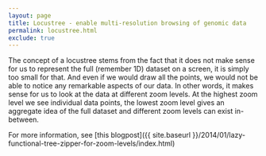 ```yaml
---
layout: page
title: Locustree - enable multi-resolution browsing of genomic data
permalink: locustree.html
exclude: true
---
```

The concept of a locustree stems from the fact that it does not make sense for us to represent the full (remember 1D) dataset on a screen, it is simply too small for that. And even if we would draw all the points, we would not be able to notice any remarkable aspects of our data. In other words, it makes sense for us to look at the data at different zoom levels. At the highest zoom level we see individual data points, the lowest zoom level gives an aggregate idea of the full dataset and different zoom levels can exist in-between.

For more information, see [this blogpost]({{ site.baseurl }}/2014/01/lazy-functional-tree-zipper-for-zoom-levels/index.html)
